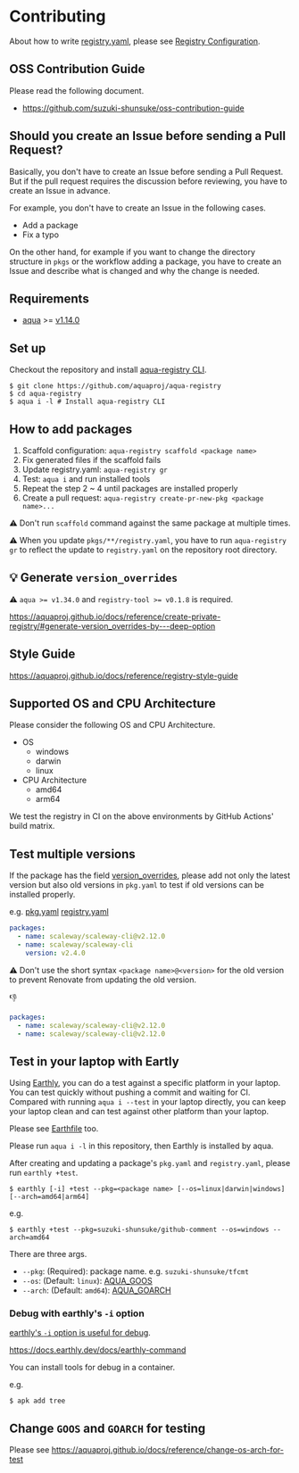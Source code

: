 # Contributing

About how to write [registry.yaml](registry.yaml), please see [Registry Configuration](https://aquaproj.github.io/docs/reference/registry-config).

## OSS Contribution Guide

Please read the following document.

- https://github.com/suzuki-shunsuke/oss-contribution-guide

## Should you create an Issue before sending a Pull Request?

Basically, you don't have to create an Issue before sending a Pull Request.
But if the pull request requires the discussion before reviewing, you have to create an Issue in advance.

For example, you don't have to create an Issue in the following cases.

- Add a package
- Fix a typo

On the other hand, for example if you want to change the directory structure in `pkgs` or the workflow adding a package,
you have to create an Issue and describe what is changed and why the change is needed.

## Requirements

- [aqua](https://aquaproj.github.io/docs/reference/install) >= [v1.14.0](https://github.com/aquaproj/aqua/releases/tag/v1.14.0)

## Set up

Checkout the repository and install [aqua-registry CLI](https://github.com/aquaproj/registry-tool).

```console
$ git clone https://github.com/aquaproj/aqua-registry
$ cd aqua-registry
$ aqua i -l # Install aqua-registry CLI
```

## How to add packages

1. Scaffold configuration: `aqua-registry scaffold <package name>`
1. Fix generated files if the scaffold fails
1. Update registry.yaml: `aqua-registry gr`
1. Test: `aqua i` and run installed tools
1. Repeat the step 2 ~ 4 until packages are installed properly
1. Create a pull request: `aqua-registry create-pr-new-pkg <package name>...`

:warning: Don't run `scaffold` command against the same package at multiple times.

:warning: When you update `pkgs/**/registry.yaml`, you have to run `aqua-registry gr` to reflect the update to `registry.yaml` on the repository root directory.

## :bulb: Generate `version_overrides`

:warning: `aqua >= v1.34.0` and `registry-tool >= v0.1.8` is required.

https://aquaproj.github.io/docs/reference/create-private-registry/#generate-version_overrides-by---deep-option

## Style Guide

https://aquaproj.github.io/docs/reference/registry-style-guide

## Supported OS and CPU Architecture

Please consider the following OS and CPU Architecture.

- OS
  - windows
  - darwin
  - linux
- CPU Architecture
  - amd64
  - arm64

We test the registry in CI on the above environments by GitHub Actions' build matrix.

## Test multiple versions

If the package has the field [version_overrides](https://aquaproj.github.io/docs/reference/registry-config#version_constraint-version_overrides),
please add not only the latest version but also old versions in `pkg.yaml` to test if old versions can be installed properly.

e.g. [pkg.yaml](pkgs/scaleway/scaleway-cli/pkg.yaml) [registry.yaml](pkgs/scaleway/scaleway-cli/registry.yaml)

```yaml
packages:
  - name: scaleway/scaleway-cli@v2.12.0
  - name: scaleway/scaleway-cli
    version: v2.4.0
```

:warning: Don't use the short syntax `<package name>@<version>` for the old version to prevent Renovate from updating the old version.

:thumbsdown:

```yaml
packages:
  - name: scaleway/scaleway-cli@v2.12.0
  - name: scaleway/scaleway-cli@v2.12.0
```

## Test in your laptop with Eartly

Using [Earthly](https://docs.earthly.dev/), you can do a test against a specific platform in your laptop.
You can test quickly without pushing a commit and waiting for CI.
Compared with running `aqua i --test` in your laptop directly, you can keep your laptop clean and can test against other platform than your laptop.

Please see [Earthfile](Earthfile) too.

Please run `aqua i -l` in this repository, then Earthly is installed by aqua.

After creating and updating a package's `pkg.yaml` and `registry.yaml`, please run `earthly +test`.

```console
$ earthly [-i] +test --pkg=<package name> [--os=linux|darwin|windows] [--arch=amd64|arm64]
```

e.g.

```console
$ earthly +test --pkg=suzuki-shunsuke/github-comment --os=windows --arch=amd64
```

There are three args.

- `--pkg`: (Required): package name. e.g. `suzuki-shunsuke/tfcmt`
- `--os`: (Default: `linux`): [AQUA_GOOS](https://aquaproj.github.io/docs/reference/change-os-arch-for-test)
- `--arch`: (Default: `amd64`): [AQUA_GOARCH](https://aquaproj.github.io/docs/reference/change-os-arch-for-test)

### Debug with earthly's `-i` option

[earthly's `-i` option is useful for debug](https://docs.earthly.dev/best-practices#technique-use-earthly-i-to-debug-failures).

https://docs.earthly.dev/docs/earthly-command

You can install tools for debug in a container.

e.g.

```console
$ apk add tree
```

## Change `GOOS` and `GOARCH` for testing

Please see https://aquaproj.github.io/docs/reference/change-os-arch-for-test
